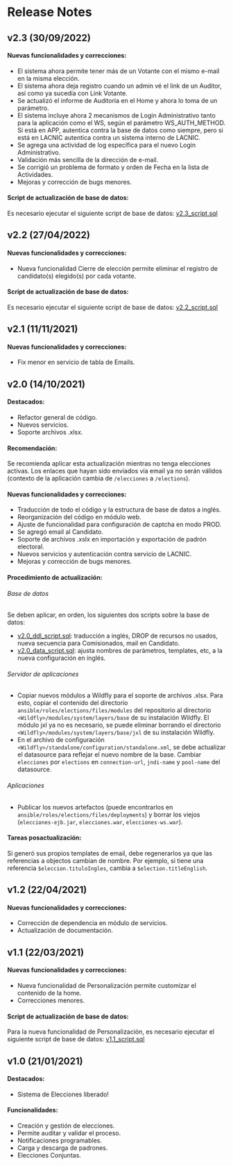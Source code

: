 # Release Notes

## v2.3 (30/09/2022)

#### Nuevas funcionalidades y correcciones:

* El sistema ahora permite tener más de un Votante con el mismo e-mail en la misma elección.
* El sistema ahora deja registro cuando un admin vé el link de un Auditor, así como ya sucedía con Link Votante.
* Se actualizó el informe de Auditoría en el Home y ahora lo toma de un parámetro.
* El sistema incluye ahora 2 mecanismos de Login Administrativo tanto para la aplicación como el WS, según el parámetro WS_AUTH_METHOD. Si está en APP, autentica contra la base de datos como siempre, pero si está en LACNIC autentica contra un sistema interno de LACNIC.
* Se agrega una actividad de log específica para el nuevo Login Administrativo.
* Validación más sencilla de la dirección de e-mail.
* Se corrigió un problema de formato y orden de Fecha en la lista de Actividades.
* Mejoras y corrección de bugs menores.


#### Script de actualización de base de datos:

Es necesario ejecutar el siguiente script de base de datos:
[v2.3_script.sql](../release-files/2.3/v2.3_script.sql)

## v2.2 (27/04/2022)

#### Nuevas funcionalidades y correcciones:

* Nueva funcionalidad Cierre de elección permite eliminar el registro de candidato(s) elegido(s) por cada votante.

#### Script de actualización de base de datos:

Es necesario ejecutar el siguiente script de base de datos:
[v2.2_script.sql](../release-files/2.2/v2.2_script.sql)


## v2.1 (11/11/2021)

#### Nuevas funcionalidades y correcciones:

* Fix menor en servicio de tabla de Emails.


## v2.0 (14/10/2021)

#### Destacados:

* Refactor general de código.
* Nuevos servicios.
* Soporte archivos .xlsx.

#### Recomendación:

Se recomienda aplicar esta actualización mientras no tenga elecciones activas. Los enlaces que hayan sido enviados vía email ya no serán válidos (contexto de la aplicación cambia de `/elecciones` a `/elections`).

#### Nuevas funcionalidades y correcciones:

* Traducción de todo el código y la estructura de base de datos a inglés.
* Reorganización del código en módulo web.
* Ajuste de funcionalidad para configuración de captcha en modo PROD.
* Se agregó email al Candidato.
* Soporte de archivos .xslx en importación y exportación de padrón electoral.
* Nuevos servicios y autenticación contra servicio de LACNIC.
* Mejoras y corrección de bugs menores.

#### Procedimiento de actualización:

###### Base de datos

Se deben aplicar, en orden, los siguientes dos scripts sobre la base de datos:
* [v2.0_ddl_script.sql](../release-files/2.0/v2.0_ddl_script.sql): traducción a inglés, DROP de recursos no usados, nueva secuencia para Comisionados, mail en Candidato.
* [v2.0_data_script.sql](../release-files/2.0/v2.0_data_script.sql): ajusta nombres de parámetros, templates, etc, a la nueva configuración en inglés.

###### Servidor de aplicaciones

* Copiar nuevos módulos a Wildfly para el soporte de archivos .xlsx. Para esto, copiar el contenido del directorio `ansible/roles/elections/files/modules` del repositorio al directorio `<Wildfly>/modules/system/layers/base` de su instalación Wildfly. El módulo jxl ya no es necesario, se puede eliminar borrando el directorio `<Wildfly>/modules/system/layers/base/jxl` de su instalación Wildfly.
* En el archivo de configuración `<Wildfly>/standalone/configuration/standalone.xml`, se debe actualizar el datasource para reflejar el nuevo nombre de la base. Cambiar `elecciones` por `elections` en `connection-url`, `jndi-name` y `pool-name` del datasource.

###### Aplicaciones

* Publicar los nuevos artefactos (puede encontrarlos en `ansible/roles/elections/files/deployments`) y borrar los viejos (`elecciones-ejb.jar`, `elecciones.war`, `elecciones-ws.war`).

#### Tareas posactualización:

Si generó sus propios templates de email, debe regenerarlos ya que las referencias a objectos cambian de nombre. Por ejemplo, si tiene una referencia `$eleccion.tituloIngles`, cambia a `$election.titleEnglish`.


## v1.2 (22/04/2021)

#### Nuevas funcionalidades y correcciones:

* Corrección de dependencia en módulo de servicios.
* Actualización de documentación.


## v1.1 (22/03/2021)

#### Nuevas funcionalidades y correcciones:

* Nueva funcionalidad de Personalización permite customizar el contenido de la home.
* Correcciones menores.

#### Script de actualización de base de datos:

Para la nueva funcionalidad de Personalización, es necesario ejecutar el siguiente script de base de datos:
[v1.1_script.sql](../release-files/1.1/v1.1_script.sql)


## v1.0 (21/01/2021)

#### Destacados:

* Sistema de Elecciones liberado!

#### Funcionalidades:

* Creación y gestión de elecciones.
* Permite auditar y validar el proceso.
* Notificaciones programables.
* Carga y descarga de padrones.
* Elecciones Conjuntas.